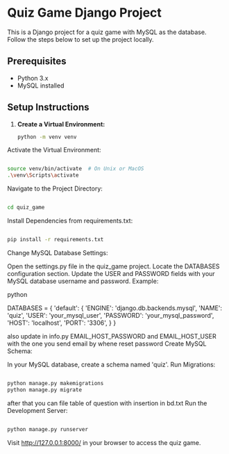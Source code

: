 # Quiz Game Django Project

This is a Django project for a quiz game with MySQL as the database. Follow the steps below to set up the project locally.

## Prerequisites

- Python 3.x
- MySQL installed

## Setup Instructions

1. **Create a Virtual Environment:**
   ```bash
   python -m venv venv

Activate the Virtual Environment:

 ```bash

source venv/bin/activate  # On Unix or MacOS
.\venv\Scripts\activate 
 ```
Navigate to the Project Directory:

 ```bash

cd quiz_game
 ```
Install Dependencies from requirements.txt:

 ```bash

pip install -r requirements.txt
 ```

Change MySQL Database Settings:

Open the settings.py file in the quiz_game project.
Locate the DATABASES configuration section.
Update the USER and PASSWORD fields with your MySQL database username and password.
Example:

python

DATABASES = {
    'default': {
        'ENGINE': 'django.db.backends.mysql',
        'NAME': 'quiz',
        'USER': 'your_mysql_user',
        'PASSWORD': 'your_mysql_password',
        'HOST': 'localhost',
        'PORT': '3306',
    }
}

also update  in info.py  EMAIL_HOST_PASSWORD  and EMAIL_HOST_USER with the one you send email by  whene  reset password
Create MySQL Schema:

In your MySQL database, create a schema named 'quiz'.
Run Migrations:

 ```bash

python manage.py makemigrations
python manage.py migrate
 ```
after that  you can file table of question  with insertion  in bd.txt
Run the Development Server:

 ```bash

python manage.py runserver
 ```
Visit http://127.0.0.1:8000/ in your browser to access the quiz game.
